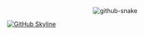 
<div align="center" >
<picture>
  <source media="(prefers-color-scheme: dark)" srcset="https://cdn.jsdelivr.net/gh/adnanxyousuf/adnanxyousuf/assets/messagif.gif" />
    <img alt="github-snake" src="https://cdn.jsdelivr.net/gh/adnanxyousuf/adnanxyousuf/assets/messagif.gif" />
</picture>
<!-- profile-3d-contrib 3D贡献图-->
</div>
 
[![GitHub Skyline](https://img.shields.io/badge/GitHub_Skyline-View_My_City-blue?style=flat&logo=github)](https://skyline.github.com/AdnanxYousuf/2025)


